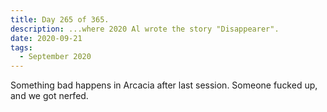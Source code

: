 ```yaml
---
title: Day 265 of 365.
description: ...where 2020 Al wrote the story "Disappearer".
date: 2020-09-21
tags:
  - September 2020
---
```


Something bad happens in Arcacia after last session. Someone fucked up, and we got nerfed.
